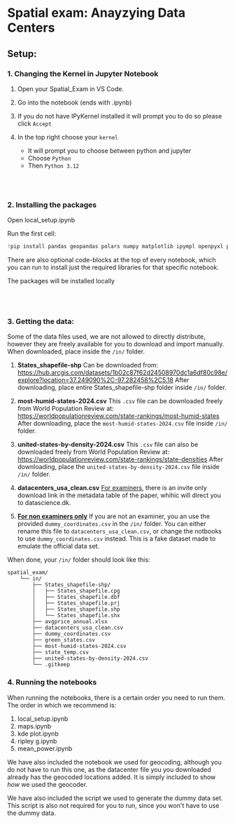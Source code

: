 # Spatial exam: Anayzying Data Centers

## Setup:

### 1. Changing the Kernel in Jupyter Notebook

1. Open your Spatial_Exam in VS Code.

2. Go into the notebook (ends with .ipynb)

3. If you do not have IPyKernel installed it will prompt you to do so please click `Accept`

4. In the top right choose your `kernel`

    - It will prompt you to choose between python and jupyter
    - Choose `Python`
    - Then `Python 3.12`

<br>
<br>

### 2. Installing the packages

Open local_setup.ipynb

Run the first cell:

```python
!pip install pandas geopandas polars numpy matplotlib ipympl openpyxl pyxlsb xlsx2csv opencage shapely tqdm ipywidgets contextily pointpats
```

There are also optional code-blocks at the top of every notebook, which you can run to install just the required libraries for that specific notebook.

The packages will be installed locally
<br><br><br><br>

### 3. Getting the data:

Some of the data files used, we are not allowed to directly distribute, however they are freely available for you to download and import manually. When downloaded, place inside the `/in/` folder.

1. **States_shapefile-shp**
Can be downloaded from: https://hub.arcgis.com/datasets/1b02c87f62d24508970dc1a6df80c98e/explore?location=37.249090%2C-97.282458%2C5.18
After downloading, place entire States_shapefile-shp folder inside `/in/` folder.

2. **most-humid-states-2024.csv**
This `.csv` file can be downloaded freely from World Population Review at: https://worldpopulationreview.com/state-rankings/most-humid-states
After downloading, place the `most-humid-states-2024.csv` file inside `/in/` folder.

3. **united-states-by-density-2024.csv**
This `.csv` file can also be downloaded freely from World Population Review at: https://worldpopulationreview.com/state-rankings/state-densities
After downloading, place the `united-states-by-density-2024.csv` file inside `/in/` folder.

4. **datacenters_usa_clean.csv**
<u>For examiners</u>, there is an invite only download link in the metadata table of the paper, whihic will direct you to datascience.dk.

5. **<u>For non examiners only</u>**
If you are not an examiner, you an use the provided `dummy_coordinates.csv` in the `/in/` folder. You can either rename this file to `datacenters_usa_clean.csv`, or change the notbooks to use `dummy_coordinates.csv` instead. This is a fake dataset made to emulate the official data set.

When done, your `/in/` folder should look like this:

```
spatial_exam/
    └── in/
        ├── States_shapefile-shp/
        │   ├── States_shapefile.cpg
        │   ├── States_shapefile.dbf
        │   ├── States_shapefile.prj
        │   ├── States_shapefile.shp
        │   └── States_shapefile.shx
        ├── avgprice_annual.xlsx
        ├── datacenters_usa_clean.csv
        ├── dummy_coordinates.csv
        ├── green_states.csv
        ├── most-humid-states-2024.csv
        ├── state_temp.csv
        ├── united-states-by-density-2024.csv
        └── .gitkeep
```

### 4. Running the notebooks
When running the notebooks, there is a certain order you need to run them. The order in which we recommend is:
1. local_setup.ipynb
2. maps.ipynb
3. kde plot.ipynb
4. ripley g.ipynb
5. mean_power.ipynb

We have also included the notebook we used for geocoding, although you do not have to run this one, as the datacenter file you you downloaded already has the geocoded locations added. It is simply included to show *how* we used the geocoder.

We have also included the script we used to generate the dummy data set. This script is also not required for you to run, since you won't have to use the dummy data.
